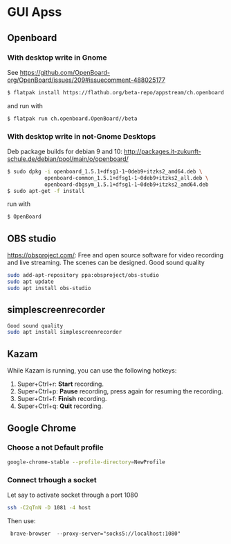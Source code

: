 # GUI Apss
## Openboard
### With desktop write in Gnome
See https://github.com/OpenBoard-org/OpenBoard/issues/209#issuecomment-488025177
```sh
$ flatpak install https://flathub.org/beta-repo/appstream/ch.openboard.OpenBoard.flatpakref
```
and run with
```sh
$ flatpak run ch.openboard.OpenBoard//beta
```

### With desktop write in not-Gnome Desktops 

Deb package builds for debian 9 and 10: http://packages.it-zukunft-schule.de/debian/pool/main/o/openboard/
```sh
$ sudo dpkg -i openboard_1.5.1+dfsg1-1~0deb9+itzks2_amd64.deb \ 
            openboard-common_1.5.1+dfsg1-1~0deb9+itzks2_all.deb \ 
            openboard-dbgsym_1.5.1+dfsg1-1~0deb9+itzks2_amd64.deb
$ sudo apt-get -f install
```
run with
```sh
$ OpenBoard
```

## OBS studio
https://obsproject.com/: Free and open source software for video recording and live streaming. 
The scenes can be designed. Good sound quality
```bash
sudo add-apt-repository ppa:obsproject/obs-studio
sudo apt update
sudo apt install obs-studio
```

## simplescreenrecorder
```bash
Good sound quality
sudo apt install simplescreenrecorder
```

## Kazam
While Kazam is running, you can use the following hotkeys:
1. Super+Ctrl+r: __Start__ recording.
1. Super+Ctrl+p: __Pause__ recording, press again for resuming the recording.
1. Super+Ctrl+f: __Finish__ recording.
1. Super+Ctrl+q: __Quit__ recording.


## Google Chrome

### Choose a not Default profile
```sh
google-chrome-stable --profile-directory=NewProfile
```
### Connect trhough a socket
Let say to activate socket through a  port 1080
```sh
ssh -C2qTnN -D 1081 -4 host
```
Then use:
```
 brave-browser  --proxy-server="socks5://localhost:1080"
 ```
